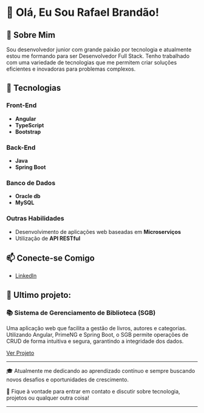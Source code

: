 # 👋 Olá, Eu Sou Rafael Brandão!

## 🌟 Sobre Mim

Sou desenvolvedor junior com grande paixão por tecnologia e atualmente estou me formando para ser Desenvolvedor Full Stack. Tenho trabalhado com uma variedade de tecnologias que me permitem criar soluções eficientes e inovadoras para problemas complexos. 

## 🚀 Tecnologias

### Front-End
- **Angular**
- **TypeScript**
- **Bootstrap**

### Back-End
- **Java**
- **Spring Boot**

### Banco de Dados
- **Oracle db**
- **MySQL**

### Outras Habilidades
- Desenvolvimento de aplicações web baseadas em **Microserviços**
- Utilização de **API RESTful**

## 📫 Conecte-se Comigo

- [LinkedIn](https://www.linkedin.com/in/seu-perfil)

## 💼 Ultimo projeto:

### 📚 Sistema de Gerenciamento de Biblioteca (SGB)
Uma aplicação web que facilita a gestão de livros, autores e categorias. Utilizando Angular, PrimeNG e Spring Boot, o SGB permite operações de CRUD de forma intuitiva e segura, garantindo a integridade dos dados.

[Ver Projeto](https://github.com/RafaBran/backEnd-SGB)

---

🎓 Atualmente me dedicando ao aprendizado contínuo e sempre buscando novos desafios e oportunidades de crescimento.

💬 Fique à vontade para entrar em contato e discutir sobre tecnologia, projetos ou qualquer outra coisa!

---


